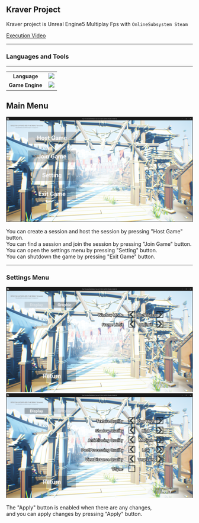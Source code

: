 <h2>Kraver Project</h2>

Kraver project is Unreal Engine5 Multiplay Fps with `OnlineSubsystem Steam`

[Execution Video](https://youtu.be/DNDqj0rVHR4)

---

<h3>Languages and Tools</h3>

---

<table align="center">
    <tr align="center">
        <td style="font-weight: bold; padding-right: 10px; vertical-align: center;">
            Language
        </td>
        <td>
        <img height="40" src="https://upload.wikimedia.org/wikipedia/commons/thumb/1/18/ISO_C%2B%2B_Logo.svg/306px-ISO_C%2B%2B_Logo.svg.png?20170928190710"/>        
        </td>
    </tr>
        <tr align="center">
        <td style="font-weight: bold; padding-right: 10px; vertical-align: center;">
        Game Engine
        </td>
        <td>
        <img height="40" src="https://static-00.iconduck.com/assets.00/unreal-icon-2048x2048-6f2xqdhr.png"/>   
        </td>
    </tr>
</table>

<h2>Main Menu</h2>

![intro-image](./README/MainMenu.png)

You can create a session and host the session by pressing "Host Game" button.  
You can find a session and join the session by pressing "Join Game" button.  
You can open the settings menu by pressing "Setting" button.  
You can shutdown the game by pressing "Exit Game" button.

---

<h3>Settings Menu</h2>

![intro-image](./README/Setting(1).png)
![intro-image](./README/Setting(2).png)

The "Apply" button is enabled when there are any changes,  
and you can apply changes by pressing "Apply" button.
